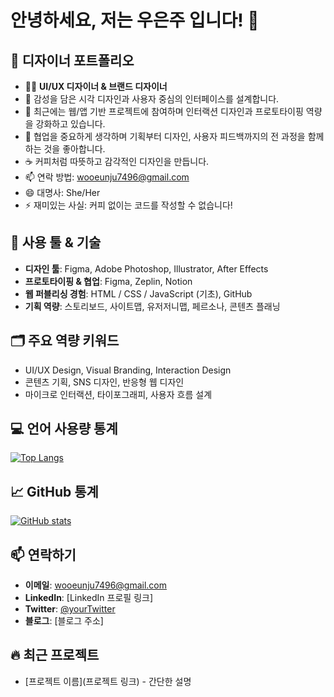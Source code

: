 # 안녕하세요, 저는 우은주 입니다! 👋

## 🎨 디자이너 포트폴리오

- 🧑‍💻 **UI/UX 디자이너 & 브랜드 디자이너**  
- 🌱 감성을 담은 시각 디자인과 사용자 중심의 인터페이스를 설계합니다. 
- 📍 최근에는 웹/앱 기반 프로젝트에 참여하며 인터랙션 디자인과 프로토타이핑 역량을 강화하고 있습니다.  
- 🤝 협업을 중요하게 생각하며 기획부터 디자인, 사용자 피드백까지의 전 과정을 함께하는 것을 좋아합니다.  
- ☕ 커피처럼 따뜻하고 감각적인 디자인을 만듭니다.
- 📫 연락 방법: wooeunju7496@gmail.com
- 😄 대명사: She/Her
- ⚡ 재미있는 사실: 커피 없이는 코드를 작성할 수 없습니다!

## 🔧 사용 툴 & 기술

- **디자인 툴**: Figma, Adobe Photoshop, Illustrator, After Effects  
- **프로토타이핑 & 협업**: Figma, Zeplin, Notion  
- **웹 퍼블리싱 경험**: HTML / CSS / JavaScript (기초), GitHub  
- **기획 역량**: 스토리보드, 사이트맵, 유저저니맵, 페르소나, 콘텐츠 플래닝

## 🗂 주요 역량 키워드

- UI/UX Design, Visual Branding, Interaction Design  
- 콘텐츠 기획, SNS 디자인, 반응형 웹 디자인  
- 마이크로 인터랙션, 타이포그래피, 사용자 흐름 설계

## 💻 언어 사용량 통계

[![Top Langs](https://github-readme-stats.vercel.app/api/top-langs/?username=WOOEUNJU&layout=compact)](https://github.com/anuraghazra/github-readme-stats)

## 📈 GitHub 통계

[![GitHub stats](https://github-readme-stats.vercel.app/api?username=WOOEUNJU&show_icons=true&theme=radical)](https://github.com/anuraghazra/github-readme-stats)

## 📫 연락하기
- **이메일**: wooeunju7496@gmail.com
- **LinkedIn**: [LinkedIn 프로필 링크]
- **Twitter**: [@yourTwitter](https://twitter.com/yourTwitter)
- **블로그**: [블로그 주소]

<!-- 이 섹션은 자신의 프로필을 더욱 개성 있게 만들기 위해 추가할 수 있습니다 -->
## 🔥 최근 프로젝트
- [프로젝트 이름](프로젝트 링크) - 간단한 설명
